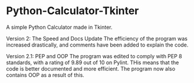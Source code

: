 # Python-Calculator-Tkinter
A simple Python Calculator made in Tkinter.

Version 2: The Speed and Docs Update
The efficiency of the program was increased drastically, and comments have been added to explain the code.

Version 2.1: PEP and OOP
The program was edited to comply with PEP 8 standards, with a rating of 9.89 out of 10 on Pylint. THis means that the code is better documented and more efficient. The program now also contains OOP as a result of this.
